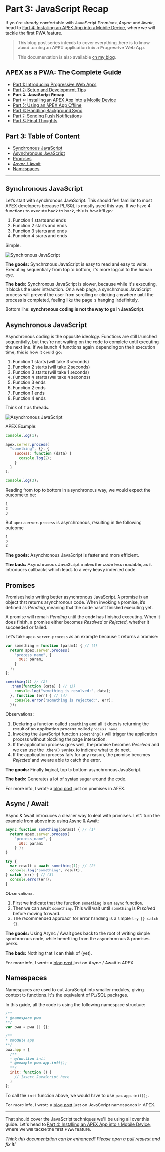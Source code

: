 # Part 3: JavaScript Recap

If you're already comfortable with JavaScript _Promises_, _Async_ and _Await_, head to [Part 4: Installing an APEX App into a Mobile Device](./doc/part4.md), where we will tackle the first PWA feature.

> This blog post series intends to cover everything there is to know about turning an APEX application into a Progressive Web App.
>
> This documentation is also available [on my blog](https://vmorneau.me/apex-pwa-part3).

## APEX as a PWA: The Complete Guide

* [Part 1: Introducing Progressive Web Apps](./doc/part1.md)
* [Part 2: Setup and Development Tips](./doc/part2.md)
* **Part 3: JavaScript Recap**
* [Part 4: Installing an APEX App into a Mobile Device](./doc/part4.md)
* [Part 5: Using an APEX App Offline](./doc/part5.md)
* [Part 6: Handling Background Sync](./doc/part6.md)
* [Part 7: Sending Push Notifications](./doc/part7.md)
* [Part 8: Final Thoughts](./doc/part8.md)

## Part 3: Table of Content

* [Synchronous JavaScript](#synchronous-javascript)
* [Asynchronous JavaScript](#asynchronous-javascript)
* [Promises](#promises)
* [Async / Await](#async-await)
* [Namespaces](#namespaces)

---

## Synchronous JavaScript

Let’s start with synchronous JavaScript. This should feel familiar to most APEX developers because PL/SQL is mostly used this way. If we have 4 functions to execute back to back, this is how it'll go:

1. Function 1 starts and ends
2. Function 2 starts and ends
3. Function 3 starts and ends
4. Function 4 starts and ends

Simple.

![Synchronous JavaScript](./part3-synchronous.png)

**The goods:** Synchronous JavaScript is easy to read and easy to write. Executing sequentially from top to bottom, it's more logical to the human eye.

**The bads:** Synchronous JavaScript is slower, because while it's executing, it blocks the user interaction. On a web page, a synchronous JavaScript process will prevent the user from scrolling or clicking anywhere until the process is completed, feeling like the page is hanging indefinitely.

Bottom line: **synchronous coding is not the way to go in JavaScript**.

## Asynchronous JavaScript

Asynchronous coding is the opposite ideology. Functions are still launched sequentially, but they're not waiting on the code to complete until executing the next line. If we launch 4 functions again, depending on their execution time, this is how it could go:

1. Function 1 starts (will take 3 seconds)
2. Function 2 starts (will take 2 seconds)
3. Function 3 starts (will take 1 seconds)
4. Function 4 starts (will take 4 seconds)
5. Function 3 ends
6. Function 2 ends
7. Function 1 ends
8. Function 4 ends

Think of it as threads.

![Asynchronous JavaScript](./part3-asynchronous.png)

APEX Example:

```javascript
console.log(1);

apex.server.process(
  "something", {}, {
    success: function (data) {
      console.log(2);
    }
  }
);

console.log(3);
```

Reading from top to bottom in a synchronous way, we would expect the outcome to be:

```bash
1
2
3
```

But `apex.server.process` is asynchronous, resulting in the following outcome:

```bash
1
3
2
```

**The goods:** Asynchronous JavaScript is faster and more efficient.

**The bads:** Asynchronous JavaScript makes the code less readable, as it introduces callbacks which leads to a very heavy indented code.

## Promises

Promises help writing better asynchronous JavaScript. A promise is an object that returns asynchronous code. When invoking a promise, it’s defined as _Pending_, meaning that the code hasn’t finished executing yet.

A promise will remain _Pending_ until the code has finished executing. When it does finish, a promise either becomes _Resolved_ or _Rejected_, whether it succeeded or failed.

Let’s take `apex.server.process` as an example because it returns a promise:

```javascript
var something = function (param1) { // (1)
  return apex.server.process(
    "process_name", {
      x01: param1
    }
  );
};

something(1) // (2)
  .then(function (data) { // (3)
    console.log("something is resolved:", data);
  }, function (err) { // (4)
    console.error("something is rejected:", err);
  });
```

Observations:

1. Declaring a function called `something` and all it does is returning the result of an application process called `process_name`.
2. Invoking the JavaScript function `something()` will trigger the application process without blocking the page interaction.
3. If the application process goes well, the promise becomes _Resolved_ and we can use the `.then()` syntax to indicate what to do next.
4. If the application process fails for any reason, the promise becomes _Rejected_ and we are able to catch the error.

**The goods:** Finally logical, top to bottom asynchronous JavaScript.

**The bads:** Generates a lot of syntax sugar around the code.

For more info, I wrote a [blog post](https://vmorneau.me/javascript-promises-in-apex/) just on promises in APEX.

## Async / Await

Async & Await introduces a cleaner way to deal with promises. Let’s turn the example from above into using Async & Await:

```javascript
async function something(param1) { // (1)
  return apex.server.process(
    "process_name", {
      x01: param1
    } );
}

try {
  var result = await something(1); // (2)
  console.log('something', result);
} catch (err) { // (3)
  console.error(err);
}
```

Observations:

1. First we indicate that the function `something` is an `async` function.
2. Then we can await `something`. This will wait until `something` is _Resolved_ before moving forward.
3. The recommended approach for error handling is a simple `try {} catch {}`.

**The goods:** Using Async / Await goes back to the root of writing simple synchronous code, while benefiting from the asynchronous & promises perks.

**The bads:** Nothing that I can think of (yet).

For more info, I wrote a [blog post](https://vmorneau.me/javascript-async-await/) just on Async / Await in APEX.

## Namespaces

Namespaces are used to cut JavaScript into smaller modules, giving context to functions. It's the equivalent of PL/SQL packages.

In this guide, all the code is using the following namespace structure:

```javascript
/**
* @namespace pwa
**/
var pwa = pwa || {};

/**
* @module app
**/
pwa.app = {
  /**
  * @function init
  * @example pwa.app.init();
  **/
  init: function () {
    // Insert JavaScript here
  }
};
```

To call the `init` function above, we would have to use `pwa.app.init();`.

For more info, I wrote a [blog post](https://vmorneau.me/avoid-javascript-mess/#tip2modularizeyourjavascript) just on JavaScript namespaces in APEX.

---

That should cover the JavaScript techniques we'll be using all over this guide. Let's head to [Part 4: Installing an APEX App into a Mobile Device](./doc/part4.md), where we will tackle the first PWA feature.

_Think this documentation can be enhanced? Please open a pull request and fix it!_
